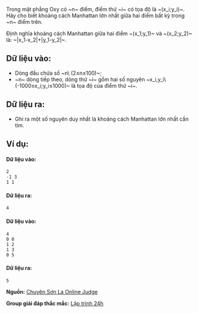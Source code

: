 Trong mặt phẳng Oxy có ~n~ điểm, điểm thứ ~i~ có tọa độ là ~(x_i;y_i)~. Hãy cho biết khoảng cách Manhattan lớn nhất giữa hai điểm bất kỳ trong ~n~ điểm trên.

Định nghĩa khoảng cách Manhattan giữa hai điểm ~(x_1;y_1)~ và ~(x_2;y_2)~ là: ~|x_1-x_2|+|y_1-y_2|~.

## Dữ liệu vào:
- Dòng đầu chứa số ~n\ (2≤n≤100)~;
- ~n~ dòng tiếp theo, dòng thứ ~i~ gồm hai số nguyên ~x_i,y_i\ (-1000≤x_i;y_i≤1000)~ là tọa độ của điểm thứ ~i~.

## Dữ liệu ra:
- Ghi ra một số nguyên duy nhất là khoảng cách Manhattan lớn nhất cần tìm.

## Ví dụ:
#### Dữ liệu vào:
```
2
-1 3
1 1
```

#### Dữ liệu ra:
```
4
```

#### Dữ liệu vào:
```
4
0 0
1 2
1 3
0 5
```

#### Dữ liệu ra:
```
5
```
**Nguồn:** [Chuyên Sơn La Online Judge](http://csloj.ddns.net/)

**Group giải đáp thắc mắc:** [Lập trình 24h](https://www.facebook.com/groups/1386904321519984)